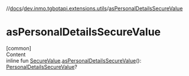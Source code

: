 //[docs](../../index.md)/[dev.inmo.tgbotapi.extensions.utils](index.md)/[asPersonalDetailsSecureValue](as-personal-details-secure-value.md)



# asPersonalDetailsSecureValue  
[common]  
Content  
inline fun [SecureValue](../dev.inmo.tgbotapi.types.passport.decrypted.abstracts/-secure-value/index.md).[asPersonalDetailsSecureValue](as-personal-details-secure-value.md)(): [PersonalDetailsSecureValue](../dev.inmo.tgbotapi.types.passport.decrypted/-personal-details-secure-value/index.md)?  



